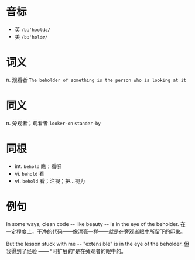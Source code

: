 # 音标

- 英 `/bɪ'həʊldə/`
- 美 `/bɪ'holdɚ/`

# 词义

n. 观看者
`The beholder of something is the person who is looking at it`

# 同义

n. 旁观者；观看者
`looker-on` `stander-by`

# 同根

- int. `behold` 瞧；看呀
- vi. `behold` 看
- vt. `behold` 看；注视；把...视为

# 例句

In some ways, clean code -- like beauty -- is in the eye of the beholder.
在一定程度上，干净的代码——像漂亮一样——就是在旁观者眼中所留下的印象。

But the lesson stuck with me -- "extensible" is in the eye of the beholder.
但我得到了经验 —— “可扩展的”是在旁观者的眼中的。



